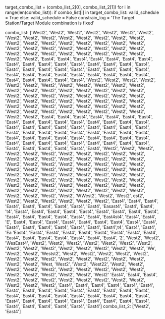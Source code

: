 target_combo_list = (combo_list_2[0], combo_list_2[1])
        for i in range(len(combo_list)):
            if combo_list[i] in target_combo_list:
                valid_schedule = True
            else:
                valid_schedule = False
                constrain_log = 'The Target Station/Target Module combination is fixed'

combo_list:  ['West2', 'West2', 'West2', 'West2', 'West2', 'West2', 'West2', 'West2', 'West2', 'West2', 'West2', 'West2', 'West2', 'West2', 'West2', 'West2', 'West2', 'West2', 'West2', 'West2', 'West2', 'West2', 'West2', 'West2', 'West2', 'West2', 'West2', 'West2', 'West2', 'West2', 'West2', 'West2', 'West2', 'West2', 'West2', 'West2', 'West2', 'West2', 'West2', 'West2', 'West2', 'East4', 'East4', 'East4', 'East4', 'East4', 'East4', 'East4', 'East4', 'East4', 'East4', 'East4', 'East4', 'East4', 'East4', 'East4', 'East4', 'East4', 'East4', 'East4', 'East4', 'East4', 'East4', 'East4', 'East4', 'East4', 'East4', 'East4', 'East4', 'East4', 'East4', 'East4', 'East4', 'East4', 'East4', 'East4', 'East4', 'East4', 'East4', 'East4', 'West2', 'West2', 'West2', 'West2', 'West2', 'West2', 'West2', 'West2', 'West2', 'West2', 'West2', 'West2', 'West2', 'West2', 
'West2', 'West2', 'West2', 'West2', 'West2', 'West2', 'West2', 'West2', 'West2', 'West2', 'West2', 'West2', 'West2', 'West2', 'West2', 'West2', 'West2', 'West2', 'West2', 'West2', 'West2', 'West2', 'West2', 'West2', 'West2', 'West2', 'West2', 'West2', 'West2', 'West2', 'West2', 'West2', 'West2', 'West2', 'West2', 'West2', 'West2', 'West2', 'West2', 'West2', 'East4', 'East4', 'East4', 'East4', 'East4', 'East4', 'East4', 'East4', 'East4', 'East4', 'East4', 'East4', 'East4', 'East4', 'East4', 'East4', 'East4', 'East4', 'East4', 'East4', 'East4', 'East4', 'East4', 'East4', 'East4', 'East4', 'East4', 'East4', 'East4', 'East4', 'East4', 'East4', 'East4', 'East4', 'East4', 'East4', 'East4', 'East4', 'East4', 'East4', 'East4', 'East4', 'East4', 'East4', 'East4', 'East4', 'East4', 'East4', 'East4', 'East4', 'East4', 'East4', 'East4', 'East4', 'East4', 'East4', 'East4', 'East4', 'West2', 'West2', 'West2', 'West2', 'West2', 'West2', 'West2', 'West2', 'West2', 'West2', 'West2', 'West2', 'West2', 'West2', 'West2', 'West2', 'West2', 'West2', 'West2', 'West2', 'West2', 'West2', 'West2', 'West2', 'West2', 'West2', 'West2', 'West2', 'West2', 'West2', 'West2', 'West2', 'West2', 'West2', 'West2', 'West2', 'West2', 'West2', 'West2', 'West2', 'West2', 'West2', 'West2', 'West2', 'West2', 'West2', 'West2', 'West2', 'West2', 'West2', 'West2', 'West2', 'West2', 'West2', 'West2',
'West2', 'West2', 'West2', 'West2', 'West2', 'West2', 'West2', 'West2', 'West2', 'West2', 'West2', 'West2', 'West2', 'West2', 'West2', 'West2', 'WWest2', 'West2', 'West2', est2', 'West2', 'West2', 'West2', 'West2', 'West2', 'West2', 'East4', 'East4', 'East4', 'East4', 'East4', 'East4', 'East4', 'East4', 'East4', 'Easast4', 'East4', 'East4', 't4', 'East4', 'East4', 'East4', 'East4', 'East4', 'East4', 'East4', 'East4', 'East4', 'East4', 'East4', 'East4', 'East4', 'East4', 'East4', 'East4st4', 'East4', 'East4', 'E', 'East4', 'East4', 'East4', 'East4', 'East4', 'East4', 'East4', 'East4', 'East4', 'East4', 'East4', 'East4', 'East4', 'East4', 'East4', 'East4',t4', 'East4', 'East4', 'Ea 'East4', 'East4', 'East4', 'East4', 'East4', 'East4', 'East4', 'East4', 'East4', 'East4', 'East4', 'East4', 'East4', 'East4', 'East4', 'East4', '2', 'West2', 'West2', 'WesEast4', 'West2', 'West2', 'West2', 'West2', 'West2', 'West2', 'West2', 'West2', 'West2', 'West2', 'West2', 'West2', 'West2', 'West2', 'West2', 'We', 'West2', 'West2', 'Westst2', 'West2', 'West2', 'West2', 'West2', 'West2', 'West2', 'West2', 'West2', 'West2', 'West2', 'West2', 'West2', 'West2', 'West2', 'West2', 'West, 'West2', 'West2', 'West22', 'West2', 'West2', 'West2', 'West2', 'West2', 'West2', 'West2', 'West2', 'West2', 'West2', 'West2', 'West2', 'West2', 'West2', 'West2', 'West2' 'East4', 'East4', 'East4', 'West2', 'West2', 'West2', 'West2', 'West2', 'West2', 'West2', 'West2', 'West2', 'West2', 'West2', 'East4', 'East4', 'East4', 'East4', 'East4', 'East4', 'East4', 'East4',
'East4', 'East4', 'East4', 'East4', 'East4', 'East4', 'East4', 'East4', 'East4', 'East4', 'East4', 'East4', 'East4', 'East4', 'East4', 'East4', 'East4', 'East4', 'East4', 'East4', 'East4', 'East4', 'East4', 'East4', 'East4', 'East4', 'East4', 'East4', 'East4', 'East4', 'East4']
combo_list_2:  ['West2', 'East4']